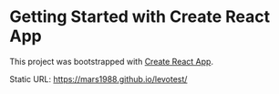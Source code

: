 # Getting Started with Create React App

This project was bootstrapped with [Create React App](https://github.com/facebook/create-react-app).


Static URL: https://mars1988.github.io/levotest/
